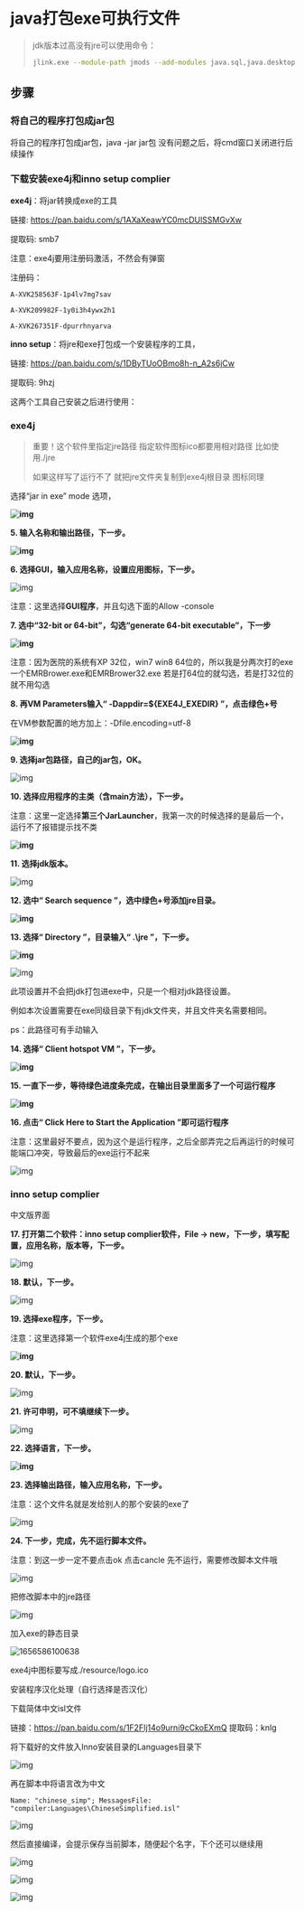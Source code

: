 # java打包exe可执行文件

> jdk版本过高没有jre可以使用命令：
>
> ```bash
> jlink.exe --module-path jmods --add-modules java.sql,java.desktop --output jre
> ```

## 步骤

### 将自己的程序打包成jar包

将自己的程序打包成jar包，java -jar jar包 没有问题之后，将cmd窗口关闭进行后续操作

### 下载安装exe4j和inno setup complier

 **exe4j**：将jar转换成exe的工具

链接: https://pan.baidu.com/s/1AXaXeawYC0mcDUlSSMGvXw

提取码: smb7

注意：exe4j要用注册码激活，不然会有弹窗

注册码：

```
A-XVK258563F-1p4lv7mg7sav

A-XVK209982F-1y0i3h4ywx2h1

A-XVK267351F-dpurrhnyarva
```

**inno setup**：将jre和exe打包成一个安装程序的工具，

链接: https://pan.baidu.com/s/1DByTUoOBmo8h-n_A2s6jCw

提取码: 9hzj

这两个工具自己安装之后进行使用：

### exe4j

> 重要！这个软件里指定jre路径  指定软件图标ico都要用相对路径  比如使用./jre
>
> 如果这样写了运行不了  就把jre文件夹复制到exe4j根目录  图标同理

选择“jar in exe” mode 选项，

 **![img](image/1553090-20210716180423941-410981108.png)**

 **5. 输入名称和输出路径，下一步。**

**![img](image/1553090-20210716180443350-555162297.png)**

 **6. 选择GUI，输入应用名称，设置应用图标，下一步。**

![img](image/1553090-20210716180518925-1295720547.png)

 注意：这里选择**GUI程序**，并且勾选下面的Allow -console

**7. 选中“32-bit or 64-bit”，勾选“generate 64-bit executable”，下一步**

**![img](image/1553090-20210716180654663-299288087.png)**

 注意：因为医院的系统有XP 32位，win7 win8 64位的，所以我是分两次打的exe  一个EMRBrower.exe和EMRBrower32.exe 若是打64位的就勾选，若是打32位的就不用勾选

**8. 再VM Parameters输入“ -Dappdir=${EXE4J_EXEDIR} ”，点击绿色+号**

  在VM参数配置的地方加上：-Dfile.encoding=utf-8 

**![img](image/1553090-20210716180857504-1314093478.png)**

 **9. 选择jar包路径，自己的jar包，OK。**

![img](image/1553090-20210716180916949-923019642.png)

 **10. 选择应用程序的主类（含main方法），下一步。**

 注意：这里一定选择**第三个JarLauncher**，我第一次的时候选择的是最后一个，运行不了报错提示找不类

**![img](image/1553090-20210716180957014-939406299.png)**

**11. 选择jdk版本。**

 ![img](image/26099337-b4b7f843177ef415.png) 



**12. 选中“ Search sequence ”，选中绿色+号添加jre目录。**

**![img](image/1553090-20210716181205153-1173360511.png)**

**13. 选择“ Directory ”，目录输入“ .\jre ”，下一步。**

**![img](image/1553090-20210716181226965-1155472237.png)**

![img](image/1553090-20210716181233598-1669955477.png)

此项设置并不会把jdk打包进exe中，只是一个相对jdk路径设置。

例如本次设置需要在exe同级目录下有jdk文件夹，并且文件夹名需要相同。

ps：此路径可有手动输入

**14. 选择“ Client hotspot VM ”，下一步。**

**![img](image/1553090-20210716181253696-560608095.png)**

 **15. 一直下一步，等待绿色进度条完成，在输出目录里面多了一个可运行程序**

**![img](image/1553090-20210716181313618-1904052289.png)**

 **16. 点击“ Click Here to Start the Application ”即可运行程序**

注意：这里最好不要点，因为这个是运行程序，之后全部弄完之后再运行的时候可能端口冲突，导致最后的exe运行不起来

![img](image/1553090-20210716181505045-547157598.png)

###  **inno setup complier** 

中文版界面

 **17. 打开第二个软件：inno setup complier软件，File -> new，下一步，填写配置，应用名称，版本等，下一步。**

 ![img](image/07201044-a8e02c010ca54216b4de01f388218286.png) 

 **18. 默认，下一步。**

 ![img](image/07201112-488851f9ebde49ea8c5242ebab7af35c.png) 

 **19. 选择exe程序，下一步。**

注意：这里选择第一个软件exe4j生成的那个exe

**![img](image/1553090-20210716181605166-56896017.png)**

 **20. 默认，下一步。**

 ![img](image/07201200-d5e3f7f7a41040efa68ce180a34b1f54.png) 

**21. 许可申明，可不填继续下一步。**

 ![img](image/07201223-3c6c9863900644019ff3f7121f81e0cd.png) 

**22. 选择语言，下一步。**

**![img](image/1553090-20210716181721678-2125868658.png)**

 **23. 选择输出路径，输入应用名称，下一步。**

注意：这个文件名就是发给别人的那个安装的exe了

 ![img](image/07201312-a04d51ed72654ed58212d379d029abec-1656650933387.png) 

**24. 下一步，完成，先不运行脚本文件。**

注意：到这一步一定不要点击ok 点击cancle  先不运行，需要修改脚本文件哦

 ![img](image/1878959-20220428115058896-1850785789.png) 

 把修改脚本中的jre路径

![img](image/1878959-20220518155108014-354006981.png)



加入exe的静态目录

![1656586100638](image/1656586100638.png)

exe4j中图标要写成./resource/logo.ico



安装程序汉化处理（自行选择是否汉化）

下载简体中文isl文件

链接：https://pan.baidu.com/s/1F2FIj14o9urni9cCkoEXmQ
提取码：knlg

将下载好的文件放入Inno安装目录的Languages目录下

![img](image/1878959-20220606154010616-441746640.png)

 再在脚本中将语言改为中文

```
Name: "chinese_simp"; MessagesFile: "compiler:Languages\ChineseSimplified.isl"
```

![img](image/1878959-20220606154128396-1261659117.png)

然后直接编译，会提示保存当前脚本，随便起个名字，下个还可以继续用

 ![img](image/1878959-20220428115325822-1279509209.png)

 ![img](image/1878959-20220428115331672-138602197.png)

 ![img](image/1878959-20220428115336479-1925819062.png)